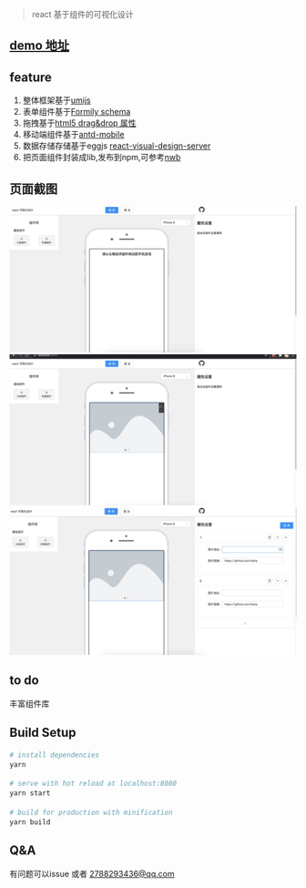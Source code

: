 > react 基于组件的可视化设计

## [demo 地址](http://react-visual-design.kokiy.xyz/visual-page/edit)

## feature

1. 整体框架基于[umijs](https://umijs.org/)
2. 表单组件基于[Formily schema](https://formilyjs.org/#/bdCRC5/dzUZU8il)
3. 拖拽基于[html5 drag&drop 属性](https://developer.mozilla.org/zh-CN/docs/Web/API/HTML_Drag_and_Drop_API)
4. 移动端组件基于[antd-mobile](https://mobile.ant.design/)
5. 数据存储存储基于eggjs [react-visual-design-server](https://github.com/react-visual-design/react-visual-design-server)
6. 把页面组件封装成lib,发布到npm,可参考[nwb](https://github.com/insin/nwb)


## 页面截图

![效果图1](./README/screen1.jpg)
![效果图2](./README/screen2.jpg)
![效果图3](./README/screen3.jpg)

## to do
丰富组件库

## Build Setup

```bash
# install dependencies
yarn

# serve with hot reload at localhost:8080
yarn start

# build for production with minification
yarn build
```


## Q&A
有问题可以issue 或者 2788293436@qq.com
